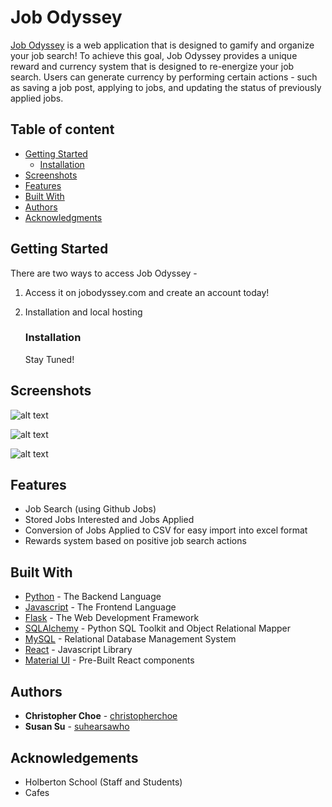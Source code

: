 # Job Odyssey

[Job Odyssey](https://jobodyssey.com) is a web application that is designed to gamify and organize your job search!
To achieve this goal, Job Odyssey provides a unique reward and currency system that is designed to re-energize your job 
search. Users can generate currency by performing certain actions - such as saving a job post, applying to jobs, and 
updating the status of previously applied jobs.

## Table of content

- [Getting Started](#getting-started)
    - [Installation](#installation)
- [Screenshots](#screenshots)
- [Features](#features)
- [Built With](#built-with)
- [Authors](#authors)
- [Acknowledgments](#acknowledgements)

## Getting Started

There are two ways to access Job Odyssey -

1. Access it on jobodyssey.com and create an account today!
2. Installation and local hosting

    ### Installation

    Stay Tuned!

## Screenshots

![alt text](https://imgur.com/i1Q9COP "Homepage")

![alt text](https://imgur.com/4xbKtA1 "OAuth")

![alt text](https://imgur.com/6mkexPV "Userpage")

## Features

* Job Search (using Github Jobs)
* Stored Jobs Interested and Jobs Applied
* Conversion of Jobs Applied to CSV for easy import into excel format
* Rewards system based on positive job search actions

## Built With
* [Python](http://www.python.org) - The Backend Language
* [Javascript](https://developer.mozilla.org/en-US/docs/Web/JavaScript) - The Frontend Language
* [Flask](http://flask.pocoo.org/docs/1.0/) - The Web Development Framework
* [SQLAlchemy](https://www.sqlalchemy.org/) - Python SQL Toolkit and Object Relational Mapper
* [MySQL](https://mysql.com) - Relational Database Management System
* [React](https://reactjs.org) - Javascript Library
* [Material UI](https://material-ui.com) - Pre-Built React components


## Authors
* **Christopher Choe** - [christopherchoe](https://github.com/christopherchoe)
* **Susan Su** - [suhearsawho](https://github.com/suhearsawho)

## Acknowledgements
* Holberton School (Staff and Students)
* Cafes
